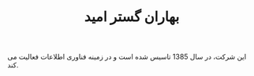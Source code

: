 ﻿---
layout: post
title: بهاران گستر امید
name_en: baharan-gostar
company_slug: baharan-gostar
logo: 
cover: 
company_count:
founded:
location: ""
total_review: 
total_interview: 
salary_avg: 
salary_min: 
salary_max: 
rate: 
view_count: 
industry: کامپیوتر، فناوری اطلاعات و اینترنت
city: تهران, تهران
size_en: L
size: 51-100 نفر
site: 
---

این شرکت، در سال 1385 تاسیس شده است و در زمینه فناوری اطلاعات فعالیت می کند.

